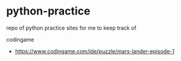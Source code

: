 # python-practice
repo of python practice sites for me to keep track of

codingame
- https://www.codingame.com/ide/puzzle/mars-lander-episode-1
